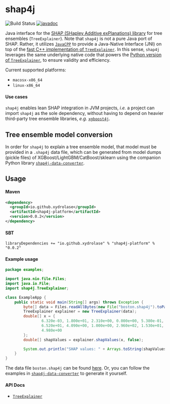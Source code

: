 # shap4j

![Build Status](https://api.travis-ci.org/xydrolase/shap4j.svg?branch=master)
[![javadoc](https://javadoc.io/badge2/io.github.xydrolase/shap4j/javadoc.svg)](https://javadoc.io/doc/io.github.xydrolase/shap4j) 

Java interface for the [SHAP (SHapley Additive exPlanations) library](https://github.com/slundberg/shap) for tree 
ensembles (`TreeExplainer`). Note that `shap4j` is not a pure Java port of SHAP. Rather, it utilizes
[`JavaCPP`](https://github.com/bytedeco/javacpp) to provide a Java-Native Interface (JNI) on top of the
[fast C++ implementation of `TreeExplainer`](https://github.com/slundberg/shap/blob/master/shap/tree_shap.h).
In this sense, `shap4j` leverages the same underlying native code that powers the
[Python version of `TreeExplainer`](https://github.com/slundberg/shap#tree-ensemble-example-with-treeexplainer-xgboostlightgbmcatboostscikit-learnpyspark-models),
to ensure validity and efficiency.

Current supported platforms:

 - `macosx-x86_64`
 - `linux-x86_64`

#### Use cases
`shap4j` enables lean SHAP integration in JVM projects, _i.e._ a project can import `shap4j` as the sole dependency,
without having to depend on heavier third-party tree ensemble libraries, 
_e.g._ [`xgboost4j`](https://github.com/dmlc/xgboost/tree/master/jvm-packages).

## Tree ensemble model conversion 
In order for `shap4j` to explain a tree ensemble model, that model must be provided in a `.shap4j` data file, which can
be generated from model dumps (pickle files) of XGBoost/LightGBM/CatBoost/sklearn using the companion Python library
[`shap4j-data-converter`](https://github.com/xydrolase/shap4j-data-converter).

## Usage

#### Maven
```xml
<dependency>
  <groupId>io.github.xydrolase</groupId>
  <artifactId>shap4j-platform</artifactId>
  <version>0.0.2</version>
</dependency>
```

#### SBT
```
libraryDependencies += "io.github.xydrolase" % "shap4j-platform" % "0.0.2"
```

#### Example usage
```java
package examples;

import java.nio.file.Files;
import java.io.File;
import shap4j.TreeExplainer;

class ExampleApp {
    public static void main(String[] args) throws Exception {
        byte[] data = Files.readAllBytes(new File("boston.shap4j").toPath());
        TreeExplainer explainer = new TreeExplainer(data);
        double[] x = {
                6.320e-03, 1.800e+01, 2.310e+00, 0.000e+00, 5.380e-01, 6.575e+00,
                6.520e+01, 4.090e+00, 1.000e+00, 2.960e+02, 1.530e+01, 3.969e+02,
                4.980e+00
        };
        double[] shapValues = explainer.shapValues(x, false);

        System.out.println("SHAP values: " + Arrays.toString(shapValues));
    }
}
```
The data file `boston.shap4j` can be found [here](https://github.com/xydrolase/shap4j/blob/master/shap4j/src/test/resources/boston.shap4j).
Or, you can follow the examples in [`shap4j-data-converter`](https://github.com/xydrolase/shap4j-data-converter) to
generate it yourself.

#### API Docs
 - [`TreeExplainer`](https://javadoc.io/doc/io.github.xydrolase/shap4j/latest/shap4j/TreeExplainer.html)
